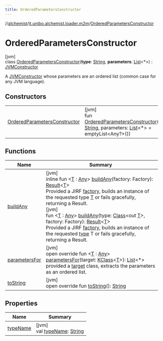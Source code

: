 ```yaml
---
title: OrderedParametersConstructor
---
```

//[alchemist](../../../index.html)/[it.unibo.alchemist.loader.m2m](../index.html)/[OrderedParametersConstructor](index.html)



# OrderedParametersConstructor



[jvm]\
class [OrderedParametersConstructor](index.html)(**type**: [String](https://kotlinlang.org/api/latest/jvm/stdlib/kotlin/-string/index.html), **parameters**: [List](https://kotlinlang.org/api/latest/jvm/stdlib/kotlin.collections/-list/index.html)<*>) : [JVMConstructor](../-j-v-m-constructor/index.html)

A [JVMConstructor](../-j-v-m-constructor/index.html) whose parameters are an ordered list (common case for any JVM language).



## Constructors


| | |
|---|---|
| [OrderedParametersConstructor](-ordered-parameters-constructor.html) | [jvm]<br>fun [OrderedParametersConstructor](-ordered-parameters-constructor.html)(type: [String](https://kotlinlang.org/api/latest/jvm/stdlib/kotlin/-string/index.html), parameters: [List](https://kotlinlang.org/api/latest/jvm/stdlib/kotlin.collections/-list/index.html)<*> = emptyList<Any?>()) |


## Functions


| Name | Summary |
|---|---|
| [buildAny](../-j-v-m-constructor/build-any.html) | [jvm]<br>inline fun <[T](../-j-v-m-constructor/build-any.html) : [Any](https://kotlinlang.org/api/latest/jvm/stdlib/kotlin/-any/index.html)> [buildAny](../-j-v-m-constructor/build-any.html)(factory: Factory): [Result](https://kotlinlang.org/api/latest/jvm/stdlib/kotlin/-result/index.html)<[T](../-j-v-m-constructor/build-any.html)><br>Provided a JIRF [factory](../-j-v-m-constructor/build-any.html), builds an instance of the requested type [T](../-j-v-m-constructor/build-any.html) or fails gracefully, returning a Result<T>.<br>[jvm]<br>fun <[T](../-j-v-m-constructor/build-any.html) : [Any](https://kotlinlang.org/api/latest/jvm/stdlib/kotlin/-any/index.html)> [buildAny](../-j-v-m-constructor/build-any.html)(type: [Class](https://docs.oracle.com/javase/8/docs/api/java/lang/Class.html)<out [T](../-j-v-m-constructor/build-any.html)>, factory: Factory): [Result](https://kotlinlang.org/api/latest/jvm/stdlib/kotlin/-result/index.html)<[T](../-j-v-m-constructor/build-any.html)><br>Provided a JIRF [factory](../-j-v-m-constructor/build-any.html), builds an instance of the requested [type](../-j-v-m-constructor/build-any.html) T or fails gracefully, returning a Result<T>. |
| [parametersFor](parameters-for.html) | [jvm]<br>open override fun <[T](parameters-for.html) : [Any](https://kotlinlang.org/api/latest/jvm/stdlib/kotlin/-any/index.html)> [parametersFor](parameters-for.html)(target: [KClass](https://kotlinlang.org/api/latest/jvm/stdlib/kotlin.reflect/-k-class/index.html)<[T](parameters-for.html)>): [List](https://kotlinlang.org/api/latest/jvm/stdlib/kotlin.collections/-list/index.html)<*><br>provided a [target](parameters-for.html) class, extracts the parameters as an ordered list. |
| [toString](to-string.html) | [jvm]<br>open override fun [toString](to-string.html)(): [String](https://kotlinlang.org/api/latest/jvm/stdlib/kotlin/-string/index.html) |


## Properties


| Name | Summary |
|---|---|
| [typeName](index.html#1125071550%2FProperties%2F-134779887) | [jvm]<br>val [typeName](index.html#1125071550%2FProperties%2F-134779887): [String](https://kotlinlang.org/api/latest/jvm/stdlib/kotlin/-string/index.html) |

